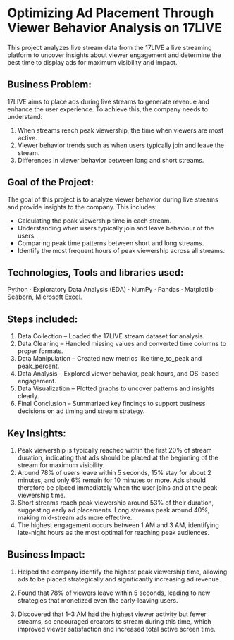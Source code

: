 # Optimizing Ad Placement Through Viewer Behavior Analysis on 17LIVE

This project analyzes live stream data from the 17LIVE a live streaming platform to uncover insights about viewer engagement and determine the best time to display ads for maximum visibility and impact.

## Business Problem:
17LIVE aims to place ads during live streams to generate revenue and enhance the user experience. To achieve this, the company needs to understand:
1. When streams reach peak viewership, the time when viewers are most active.  
2. Viewer behavior trends such as when users typically join and leave the stream.  
3. Differences in viewer behavior between long and short streams.

## Goal of the Project:
The goal of this project is to analyze viewer behavior during live streams and provide insights to the company. This includes:

- Calculating the peak viewership time in each stream.
- Understanding when users typically join and leave behaviour of the users.
- Comparing peak time patterns between short and long streams.
- Identify the most frequent hours of peak viewership across all streams.

## Technologies, Tools and libraries used:
Python · Exploratory Data Analysis (EDA) · NumPy · Pandas · Matplotlib · Seaborn, Microsoft Excel.

## Steps included:
1) Data Collection – Loaded the 17LIVE stream dataset for analysis.
2) Data Cleaning – Handled missing values and converted time columns to proper formats.
3) Data Manipulation – Created new metrics like time_to_peak and peak_percent.
4) Data Analysis – Explored viewer behavior, peak hours, and OS-based engagement.
5) Data Visualization – Plotted graphs to uncover patterns and insights clearly.
6) Final Conclusion – Summarized key findings to support business decisions on ad timing and stream strategy.

## Key Insights:
1) Peak viewership is typically reached within the first 20% of stream duration, indicating that ads should be placed at the beginning of the stream for maximum visibility.
2) Around 78% of users leave within 5 seconds, 15% stay for about 2 minutes, and only 6% remain for 10 minutes or more. Ads should therefore be placed immediately when the user joins and at the peak viewership time.
3) Short streams reach peak viewership around 53% of their duration, suggesting early ad placements. Long streams peak around 40%, making mid-stream ads more effective.
4) The highest engagement occurs between 1 AM and 3 AM, identifying late-night hours as the most optimal for reaching peak audiences.

## Business Impact:
1) Helped the company identify the highest peak viewership time, allowing ads to be placed strategically and significantly increasing ad revenue.

2) Found that 78% of viewers leave within 5 seconds, leading to new strategies that monetized even the early-leaving users.

3) Discovered that 1–3 AM had the highest viewer activity but fewer streams, so encouraged creators to stream during this time, which improved viewer satisfaction and increased total active screen time.


